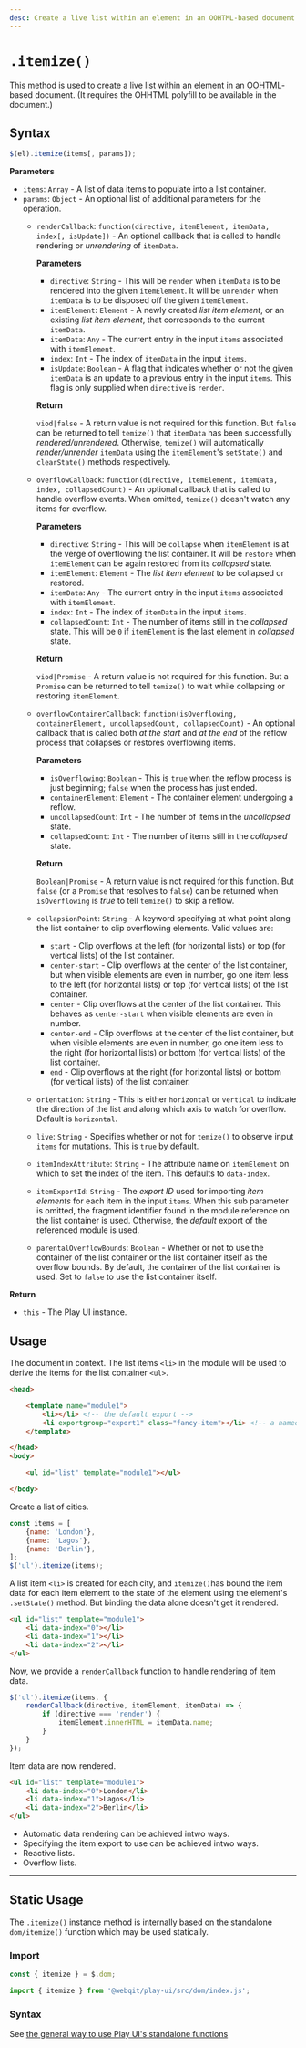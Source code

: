 ```yaml
---
desc: Create a live list within an element in an OOHTML-based document.
---
```

# `.itemize()`

This method is used to create a live list within an element in an [OOHTML](/tooling/oohtml)-based document. (It requires the OHHTML polyfill to be available in the document.)

## Syntax

```js
$(el).itemize(items[, params]);
```

**Parameters**

+ `items`: `Array` - A list of data items to populate into a list container.
+ `params`: `Object` - An optional list of additional parameters for the operation.
    + `renderCallback`: `function(directive, itemElement, itemData, index[, isUpdate])` - An optional callback that is called to handle rendering or *unrendering* of `itemData`.

        **Parameters**

        + `directive`: `String` - This will be `render` when `itemData` is to be rendered into the given `itemElement`. It will be `unrender` when `itemData` is to be disposed off the given `itemElement`.
        + `itemElement`: `Element` - A newly created *list item element*, or an existing *list item element*, that corresponds to the current `itemData`.
        + `itemData`: `Any` - The current entry in the input `items` associated with `itemElement`.
        + `index`: `Int` - The index of `itemData` in the input `items`.
        + `isUpdate`: `Boolean` - A flag that indicates whether or not the given `itemData` is an update to a previous entry in the input `items`. This flag is only supplied when `directive` is `render`.

        **Return**

        `viod|false` - A return value is not required for this function. But `false` can be returned to tell `temize()` that `itemData` has been successfully *rendered/unrendered*. Otherwise, `temize()` will automatically *render/unrender* `itemData` using the `itemElement`'s `setState()` and `clearState()` methods respectively.

    + `overflowCallback`: `function(directive, itemElement, itemData, index, collapsedCount)` - An optional callback that is called to handle overflow events. When omitted, `temize()` doesn't watch any items for overflow.

        **Parameters**

        + `directive`: `String` - This will be `collapse` when `itemElement` is at the verge of overflowing the list container. It will be `restore` when `itemElement` can be again restored from its *collapsed* state.
        + `itemElement`: `Element` - The *list item element* to be collapsed or restored.
        + `itemData`: `Any` - The current entry in the input `items` associated with `itemElement`.
        + `index`: `Int` - The index of `itemData` in the input `items`.
        + `collapsedCount`: `Int` - The number of items still in the *collapsed* state. This will be `0` if `itemElement` is the last element in *collapsed* state.

        **Return**

        `viod|Promise` - A return value is not required for this function. But a `Promise` can be returned to tell `temize()` to wait while collapsing or restoring `itemElement`.

    + `overflowContainerCallback`: `function(isOverflowing, containerElement, uncollapsedCount, collapsedCount)` - An optional callback that is called both *at the start* and *at the end* of the reflow process that collapses or restores overflowing items.

        **Parameters**

        + `isOverflowing`: `Boolean` - This is `true` when the reflow process is just beginning; `false` when the process has just ended.
        + `containerElement`: `Element` - The container element undergoing a reflow.
        + `uncollapsedCount`: `Int` - The number of items in the *uncollapsed* state.
        + `collapsedCount`: `Int` - The number of items still in the *collapsed* state.

        **Return**

        `Boolean|Promise` - A return value is not required for this function. But `false` (or a `Promise` that resolves to `false`) can be returned when `isOverflowing` is *true* to tell `temize()` to skip a reflow.

    + `collapsionPoint`: `String` - A keyword specifying at what point along the list container to clip overflowing elements. Valid values are:

        + `start` - Clip overflows at the left (for horizontal lists) or top (for vertical lists) of the list container.
        + `center-start` - Clip overflows at the center of the list container, but when visible elements are even in number, go one item less to the left (for horizontal lists) or top (for vertical lists) of the list container.
        + `center` - Clip overflows at the center of the list container. This behaves as `center-start` when visible elements are even in number.
        + `center-end` - Clip overflows at the center of the list container, but when visible elements are even in number, go one item less to the right (for horizontal lists) or bottom (for vertical lists) of the list container.
        + `end` - Clip overflows at the right (for horizontal lists) or bottom (for vertical lists) of the list container.

    + `orientation`: `String` - This is either `horizontal` or `vertical` to indicate the direction of the list and along which axis to watch for overflow. Default is `horizontal`.
    + `live`: `String` - Specifies whether or not for `temize()` to observe input `items` for mutations. This is `true` by default.
    + `itemIndexAttribute`: `String` - The attribute name on `itemElement` on which to set the index of the item. This defaults to `data-index`.
    + `itemExportId`: `String` - The *export ID* used for importing *item elements* for each item in the input `items`. When this sub parameter is omitted, the fragment identifier found in the module reference on the list container is used. Otherwise, the *default* export of the  referenced module is used.
    + `parentalOverflowBounds`: `Boolean` - Whether or not to use the container of the list container or the list container itself as the overflow bounds. By default, the container of the list container is used. Set to `false` to use the list container itself.


**Return**

* `this` - The Play UI instance.

## Usage

The document in context. The list items `<li>` in the module will be used to derive the items for the list container `<ul>`.

```html
<head>

    <template name="module1">
        <li></li> <!-- the default export -->
        <li exportgroup="export1" class="fancy-item"></li> <!-- a named export -->
    </template>

</head>
<body>

    <ul id="list" template="module1"></ul>

</body>
```

Create a list of cities.

```js
const items = [
    {name: 'London'},
    {name: 'Lagos'},
    {name: 'Berlin'},
];
$('ul').itemize(items);
```

A list item `<li>` is created for each city, and `itemize()`has bound the item data for each item element to the state of the element using the element's `.setState()` method. But binding the data alone doesn't get it rendered.

```html
<ul id="list" template="module1">
    <li data-index="0"></li>
    <li data-index="1"></li>
    <li data-index="2"></li>
</ul>
```

Now, we provide a `renderCallback` function to handle rendering of item data.


```js
$('ul').itemize(items, {
    renderCallback(directive, itemElement, itemData) => {
        if (directive === 'render') {
            itemElement.innerHTML = itemData.name;
        }
    }
});
```

Item data are now rendered.

```html
<ul id="list" template="module1">
    <li data-index="0">London</li>
    <li data-index="1">Lagos</li>
    <li data-index="2">Berlin</li>
</ul>
```

+ Automatic data rendering can be achieved intwo ways.
+ Specifying the item export to use can be achieved intwo ways.
+ Reactive lists.
+ Overflow lists.

------

## Static Usage

The `.itemize()` instance method is internally based on the standalone `dom/itemize()` function which may be used statically.

### Import

```js
const { itemize } = $.dom;
```
```js
import { itemize } from '@webqit/play-ui/src/dom/index.js';
```

### Syntax

See [the general way to use Play UI's standalone functions](../../../quickstart#use-as-descrete-utilities)
